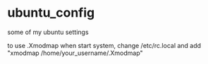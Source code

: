 # ubuntu_config
some of my ubuntu settings

to use .Xmodmap when start system, change /etc/rc.local and add "xmodmap /home/your_username/.Xmodmap" 

